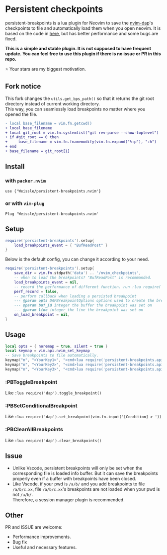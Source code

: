 # Persistent checkpoints 
persistent-breakpoints is a lua plugin for Neovim to save the [nvim-dap](https://github.com/mfussenegger/nvim-dap)'s checkpoints to file and automatically load them when you open neovim. It is based on the code in [here](https://github.com/mfussenegger/nvim-dap/issues/198), but has better performance and some bugs are fixed.

**This is a simple and stable plugin. It is not supposed to have frequent update. You can feel free to use this plugin if there is no issue or PR in this repo.**  

:star: Your stars are my biggest motivation.

## Fork notice

This fork changes the `utils.get_bps_path()` so that it returns the git root directory instead of current working directory.  
This way, you can seamlessly load breakpoints no matter where you opened the file.

```diff
- local base_filename = vim.fn.getcwd()
+ local base_filename
+ local git_root = vim.fn.systemlist("git rev-parse --show-toplevel")
+ if #git_root == 0 then
+     base_filename = vim.fn.fnamemodify(vim.fn.expand("%:p"), ":h")
+ end
+ base_filename = git_root[1]
```

## Install
### with `packer.nvim`  
`use {'Weissle/persistent-breakpoints.nvim'}`  
### or with `vim-plug`  
`Plug 'Weissle/persistent-breakpoints.nvim'`

## Setup
```lua
require('persistent-breakpoints').setup{
	load_breakpoints_event = { "BufReadPost" }
}
```
Below is the default config, you can change it according to your need.
```lua
require('persistent-breakpoints').setup{
	save_dir = vim.fn.stdpath('data') .. '/nvim_checkpoints',
	-- when to load the breakpoints? "BufReadPost" is recommanded.
	load_breakpoints_event = nil,
	-- record the performance of different function. run :lua require('persistent-breakpoints.api').print_perf_data() to see the result.
	perf_record = false,
	-- perform callback when loading a persisted breakpoint
	--- @param opts DAPBreakpointOptions options used to create the breakpoint ({condition, logMessage, hitCondition})
	--- @param buf_id integer the buffer the breakpoint was set on
	--- @param line integer the line the breakpoint was set on
	on_load_breakpoint = nil,
} 
```
## Usage
```lua
local opts = { noremap = true, silent = true }
local keymap = vim.api.nvim_set_keymap
-- Save breakpoints to file automatically.
keymap("n", "<YourKey1>", "<cmd>lua require('persistent-breakpoints.api').toggle_breakpoint()<cr>", opts)
keymap("n", "<YourKey2>", "<cmd>lua require('persistent-breakpoints.api').set_conditional_breakpoint()<cr>", opts)
keymap("n", "<YourKey3>", "<cmd>lua require('persistent-breakpoints.api').clear_all_breakpoints()<cr>", opts)
```

### **:PBToggleBreakpoint** 
Like `:lua require('dap').toggle_breakpoint()`
### **:PBSetConditionalBreakpoint** 
Like `:lua require('dap').set_breakpoint(vim.fn.input('[Condition] > '))`
### **:PBClearAllBreakpoints** 
Like `:lua require('dap').clear_breakpoints()`


## Issue
* Unlike Vscode, persistent breakpoints will only be set when the corresponding file is loaded info buffer. But it can save the breakpoints properly even if a buffer with breakpoints have been closed.
* Like Vscode, if your pwd is `/a/b/` and you add breakpoints to file `/a/b/c.xx`, file `/a/b/c.xx`'s breakpoints are not loaded when your pwd is not `/a/b/`.   
Therefore, a session manager plugin is recommended. 

## Other
PR and ISSUE are welcome:
* Performance improvements.
* Bug fix
* Useful and necessary features.

